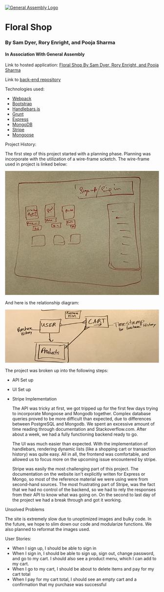 [![General Assembly Logo](https://camo.githubusercontent.com/1a91b05b8f4d44b5bbfb83abac2b0996d8e26c92/687474703a2f2f692e696d6775722e636f6d2f6b6538555354712e706e67)](https://generalassemb.ly/education/web-development-immersive)


# Floral Shop
### By Sam Dyer, Rory Enright, and Pooja Sharma
#### In Association With General Assembly

Link to hosted application:
[Floral Shop By Sam Dyer, Rory Enright, and Pooja Sharma](https://better-microsoft.github.io/e-commerce-front-end/)

Link to [back-end repository](https://github.com/better-microsoft/e-commerce-back-end)

Technologies used:

-   [Webpack](https://webpack.github.io)
-   [Bootstrap](http://getbootstrap.com)
-   [Handlebars.js](http://handlebarsjs.com)
-   [Grunt](https://gruntjs.com/)
-   [Express](https://expressjs.com/)
-   [MongoDB](https://www.mongodb.com/)
-   [Stripe](https://stripe.com/docs/api)
-   [Mongoose](http://mongoosejs.com/)

Project History:

  The first step of this project started with a planning phase. Planning was incorporate with the utilization of a wire-frame scketch. The wire-frame used in project is linked below:

  ![alt text](TeamProjectWireframe.jpg "Picture of Project ERD")

  And here is the relationship diagram:

  ![alt text](TeamProjectRelationalModel.jpg "Picture of Project Wire-Frame")

  The project was broken up into the following steps:
- API Set up
- UI Set up
- Stripe Implementation

  The API was tricky at first, we got tripped up for the first few days trying to incorporate Mongoose and Mongodb together. Complex database
  queries proved to be more difficult than expected, due to differences between PostgreSQL and Mongodb. We spent an excessive amount of time reading through documentation and Stackoverflow.com. After about a week, we had a fully functioning backend ready to go.

  The UI was much easier than expected. With the implementation of handlebars, rendering dynamic lists (like a shopping cart or transaction history) was quite easy. All in all, the frontend was comfortable, and allowed us to focus more on the upcoming issue encountered by stripe.

  Stripe was easily the most challenging part of this project. The documentation on the website isn't explicitly writen for Express or Mongo, so most of the reference material we were using were from second-hand sources. The most frustrating part of Stripe, was the fact that we had no control of the backend, so we had to rely the responses from their API to know what was going on. On the second to last day of the project we had a break through and got it working.

Unsolved Problems

  The site is extremely slow due to unoptimized images and bulky code. In the future, we hope to slim down our code and modularize functions. We also planned to reformat the images used.

User Stories:

- When I sign up, I should be able to sign in
- When I sign in, I should be able to sign up, sign out, change password, and go to my cart. I should also see a product menu, which I can add to my cart.
- When I go to my cart, I should be about to delete items and pay for my cart total
- When I pay for my cart total, I should see an empty cart and a confirmation that my purchase was successful
